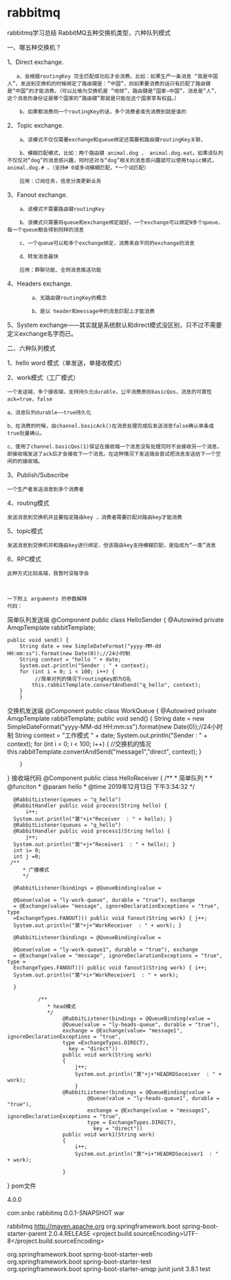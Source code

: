 # rabbitmq
rabbitmq学习总结
RabbitMQ五种交换机类型，六种队列模式

一、哪五种交换机？

1、Direct exchange.

       a、会根据routingKey 完全匹配成功后才会消费。比如：如果生产一条消息 “我是中国人”，发送到交换机的时候绑定了路由键是：“中国”，则如果要消费的话只有匹配了路由键是“中国”的才能消费。（可以比喻为交换机是 “地球”，路由键是“国家—中国”，消息是“人”，这个消息的身份证是哪个国家的“路由键”那就是只能在这个国家享有权益。）

        b、如果都消费同一个routingKey的话，多个消费者谁先消费到就是谁的

2、Topic exchange.

        a、该模式不仅仅需要exchange和queue绑定还需要和路由键routingKey关联，

        b、模糊匹配模式，比如：两个路由键 animal.dog ， animal.dog.eat。如果该队列不仅仅对“dog”的消息感兴趣，同时还对与“dog”相关的消息感兴趣就可以使用topic模式，animal.dog.# 。（支持# 0或多词模糊匹配，*一个词匹配）

        应用：订阅任务，信息分类更新业务

3、Fanout exchange.

        a、该模式不需要路由键routingKey

        b、该模式只需要将queue和exchange绑定就好。一个exchange可以绑定N多个queue，每一个queue都会得到同样的消息

        c、一个queue可以和多个exchange绑定，消费来自不同的exchange的消息

        d、转发消息最快

        应用：群聊功能、全网消息推送功能

4、Headers exchange.

            a、无路由键routingKey的概念

            b、是以 header和message中的消息匹配上才能消费

5、System exchange——其实就是系统默认和direct模式没区别，只不过不需要定义exchange名字而已。

二、六种队列模式

1、hello word 模式（单发送，单接收模式）

2、work模式（工厂模式）

    一个发送端，多个接收端，支持持久化durable，公平消费原则basicQos，消息的可靠性ack=true，false

    a、消息队列durable——true持久化

    b、在消费的时候，由channel.basicAck()在消息处理完成后发送消息false确认单条或true批量确认。

    c、使用了channel.basicQos(1)保证在接收端一个消息没有处理完时不会接收另一个消息，即接收端发送了ack后才会接收下一个消息。在这种情况下发送端会尝试把消息发送给下一个空闲的的接收端。

3、Publish/Subscribe

    一个生产者发送消息到多个消费者

4、routing模式

    发送消息到交换机并且要指定路由key ，消费者需要匹配对路由key才能消费

5、topic模式

    发送消息到交换机并和路由key进行绑定，但该路由key支持模糊匹配，是指成为“一类”消息

6、RPC模式

    此种方式比较高端，我暂时没每学会



    一下附上 arguments 的参数解释
    代码：
   简单队列发送端
    @Component
public class HelloSender {
    @Autowired
    private AmqpTemplate rabbitTemplate;

    public void send() {
        String date = new SimpleDateFormat("yyyy-MM-dd HH:mm:ss").format(new Date(0));//24小时制
        String context = "hello " + date;
        System.out.println("Sender : " + context);
        for (int i = 0; i < 100; i++) {
        	 //简单对列的情况下routingKey即为Q名
            this.rabbitTemplate.convertAndSend("q_hello", context);
        }
		}

交换机发送端
@Component
public class WorkQueue {
	 @Autowired
	    private AmqpTemplate rabbitTemplate;
	 public void send() {
	        String date = new SimpleDateFormat("yyyy-MM-dd HH:mm:ss").format(new Date(0));//24小时制
	        String context = "工作模式 " + date;
	        System.out.println("Sender : " + context);
	        for (int i = 0; i < 100; i++) {
	        	//交换机的情况
		        this.rabbitTemplate.convertAndSend("message1","direct", context);
			}
	        
	    }
}
接收端代码
@Component
public class HelloReceiver {
	/**
	 * 简单队列
	 * 
	 * @funciton
	 * @param hello
	 * @time 2019年12月13日 下午3:34:32
	 */
	
	  @RabbitListener(queues = "q_hello")
	  @RabbitHandler public void process(String hello) {
		  i++;
	  System.out.println("第"+i+"Receiver  : " + hello); }
	  @RabbitListener(queues = "q_hello")
	  @RabbitHandler public void process1(String hello) {
		  j++;
	  System.out.println("第"+j+"Receiver1  : " + hello); }
	  int i= 0;	
	  int j =0;
	 /**
		 * 广播模式
		 */
	
	  @RabbitListener(bindings = @QueueBinding(value =
	  
	  @Queue(value = "ly-work-queue", durable = "true"), exchange
	  = @Exchange(value= "message", ignoreDeclarationExceptions = "true", type
	  =ExchangeTypes.FANOUT))) public void fanout(String work) { j++;
	  System.out.println("第"+j+"WorkReceiver  : " + work); }
	  
	  @RabbitListener(bindings = @QueueBinding(value =
	  
	  @Queue(value = "ly-work-queue1", durable = "true"), exchange
	  = @Exchange(value = "message", ignoreDeclarationExceptions = "true", type =
	  ExchangeTypes.FANOUT))) public void fanout1(String work) { i++;
	  System.out.println("第"+i+"WorkReceiver1  : " + work);
	  
	  }
	 
			  /**
				 * head模式
				 */
					  @RabbitListener(bindings = @QueueBinding(value =
					  @Queue(value = "ly-heads-queue", durable = "true"), 
					  exchange = @Exchange(value= "message1", ignoreDeclarationExceptions = "true", 
					  type =ExchangeTypes.DIRECT),
			            key = "direct")) 
					  public void work(String work) 
					  {
						  j++;
						  System.out.println("第"+j+"HEADRDSeceiver  : " + work); 
						  }
					  @RabbitListener(bindings = @QueueBinding(value =
							  @Queue(value = "ly-heads-queue1", durable = "true"), 
							  exchange = @Exchange(value = "message1", ignoreDeclarationExceptions = "true", 
							  type = ExchangeTypes.DIRECT),
					            key = "direct")) 
					  public void work1(String work) 
					  {
						  i++;
						  System.out.println("第"+i+"HEADRDSeceiver1  : " + work); 
						  	
					  }

}
pom文件

<project xmlns="http://maven.apache.org/POM/4.0.0" xmlns:xsi="http://www.w3.org/2001/XMLSchema-instance"
  xsi:schemaLocation="http://maven.apache.org/POM/4.0.0 http://maven.apache.org/xsd/maven-4.0.0.xsd">
  <modelVersion>4.0.0</modelVersion>

  <groupId>com.snbc</groupId>
  <artifactId>rabbitmq</artifactId>
  <version>0.0.1-SNAPSHOT</version>
  <packaging>war</packaging>

  <name>rabbitmq</name>
  <url>http://maven.apache.org</url>
<parent>
		<groupId>org.springframework.boot</groupId>
		<artifactId>spring-boot-starter-parent</artifactId>
		<version>2.0.4.RELEASE</version>
	</parent>
  <properties>
    <project.build.sourceEncoding>UTF-8</project.build.sourceEncoding>
  </properties>

  <dependencies>
  <dependency>
      <groupId>org.springframework.boot</groupId>
      <artifactId>spring-boot-starter-web</artifactId>
  </dependency>

  <dependency>
      <groupId>org.springframework.boot</groupId>
      <artifactId>spring-boot-starter-test</artifactId>
  </dependency>
  <dependency>
   <groupId>org.springframework.boot</groupId>
   <artifactId>spring-boot-starter-amqp</artifactId>
</dependency>
    <dependency>
      <groupId>junit</groupId>
      <artifactId>junit</artifactId>
      <version>3.8.1</version>
      <scope>test</scope>
    </dependency>
    
  </dependencies>
</project>
